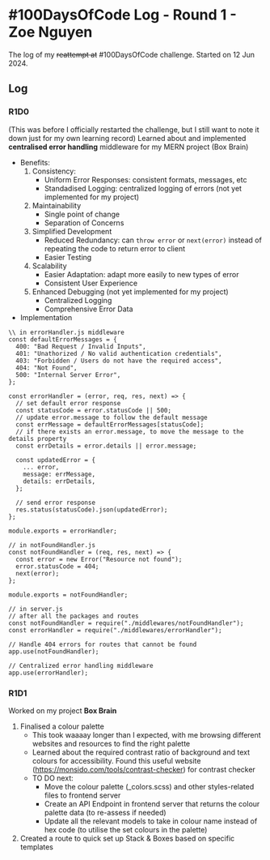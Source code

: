 # #100DaysOfCode Log - Round 1 - Zoe Nguyen

The log of my ~~reattempt at~~ #100DaysOfCode challenge. Started on 12 Jun 2024.

## Log

### R1D0

(This was before I officially restarted the challenge, but I still want to note it down just for my own learning record)
Learned about and implemented **centralised error handling** middleware for my MERN project (Box Brain)
- Benefits:
  1. Consistency:
      * Uniform Error Responses: consistent formats, messages, etc
      * Standadised Logging: centralized logging of errors (not yet implemented for my project)
  2. Maintainability
      * Single point of change
      * Separation of Concerns
  3. Simplified Development
      * Reduced Redundancy: can `throw error` or `next(error)` instead of repeating the code to return error to client
      * Easier Testing
  4. Scalability
      * Easier Adaptation: adapt more easily to new types of error
      * Consistent User Experience
  5. Enhanced Debugging (not yet implemented for my project)
      * Centralized Logging
      * Comprehensive Error Data
- Implementation
```
\\ in errorHandler.js middleware
const defaultErrorMessages = {
  400: "Bad Request / Invalid Inputs",
  401: "Unathorized / No valid authentication credentials",
  403: "Forbidden / Users do not have the required access",
  404: "Not Found",
  500: "Internal Server Error",
};

const errorHandler = (error, req, res, next) => {
  // set default error response
  const statusCode = error.statusCode || 500;
  // update error.message to follow the default message
  const errMessage = defaultErrorMessages[statusCode];
  // if there exists an error.message, to move the message to the details property
  const errDetails = error.details || error.message;

  const updatedError = {
    ... error, 
    message: errMessage, 
    details: errDetails,
  };

  // send error response
  res.status(statusCode).json(updatedError);
};

module.exports = errorHandler;
```

```
// in notFoundHandler.js
const notFoundHandler = (req, res, next) => {
  const error = new Error("Resource not found");
  error.statusCode = 404;
  next(error);
};

module.exports = notFoundHandler;
```

```
// in server.js
// after all the packages and routes
const notFoundHandler = require("./middlewares/notFoundHandler");
const errorHandler = require("./middlewares/errorHandler");

// Handle 404 errors for routes that cannot be found
app.use(notFoundHandler);

// Centralized error handling middleware
app.use(errorHandler);
```

### R1D1 
Worked on my project **Box Brain**
1. Finalised a colour palette
    * This took waaaay longer than I expected, with me browsing different websites and resources to find the right palette
    * Learned about the required contrast ratio of background and text colours for accessibility. Found this useful website (https://monsido.com/tools/contrast-checker) for contrast checker
    * TO DO next:
      - Move the colour palette (_colors.scss) and other styles-related files to frontend server
      - Create an API Endpoint in frontend server that returns the colour palette data (to re-assess if needed)
      - Update all the relevant models to take in colour name instead of hex code (to utilise the set colours in the palette)
2. Created a route to quick set up Stack & Boxes based on specific templates


